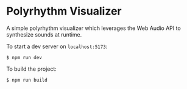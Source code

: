 # Polyrhythm Visualizer

A simple polyrhythm visualizer which leverages the Web Audio API to synthesize sounds at runtime.

To start a dev server on `localhost:5173`:

```
$ npm run dev
```

To build the project:

```
$ npm run build
```
